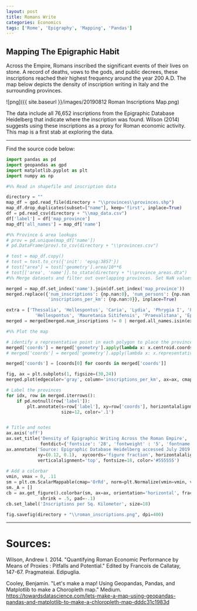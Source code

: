 ```yaml
---
layout: post
title: Romans Write 
categories: Economics
tags: ['Rome', 'Epigraphy', 'Mapping', 'Pandas']
---
```


## Mapping The Epigraphic Habit

Across the Empire, Romans inscribed the significant events of their lives on stone. A record of deaths, vows to the gods, and public decrees, these inscriptions reached their highest frequency around the year 200 A.D. The map below depicts the density of inscription writing in Italy and the surrounding provinces.

![png]({{ site.baseurl }}/images/20190812 Roman Inscriptions Map.png)

The data include all 76,652 inscriptions from the Epigraphic Database Heidelberg that indicate where the inscription was found. Wilson (2014) suggests using these inscriptions as a proxy for Roman economic activity. This map is a first stab at exploring the data.

---

Find the source code below:

```python
import pandas as pd
import geopandas as gpd
import matplotlib.pyplot as plt
import numpy as np

#%% Read in shapefile and inscription data

directory = ""
map_df = gpd.read_file(directory + "\\provinces\\provinces.shp")
map_df.drop_duplicates(subset=["name"], keep='first', inplace=True)
df = pd.read_csv(directory + "\\map_data.csv")
df['label'] = df['map_province']
map_df['all_names'] = map_df['name']

#%% Province & area lookups
# prov = pd.unique(map_df['name'])
# pd.DataFrame(prov).to_csv(directory + "\\provinces.csv")

# tost = map_df.copy()
# tost = tost.to_crs({'init': 'epsg:3857'})
# tost["area"] = tost['geometry'].area/10**6
# tost[['area', 'name']].to_stata(directory + "\\province_areas.dta")
#%% Merge datasets and filter out overlapping provinces. Set NaN values to 0.

merged = map_df.set_index('name').join(df.set_index('map_province'))
merged.replace({'num_inscriptions': {np.nan:0}, 'num_persons': {np.nan:0}, 'volume': {np.nan:0},
                'inscriptions_per_km': {np.nan:0}}, inplace=True)

extra = ['Thessalia', 'Hellespontus', 'Caria', 'Lydia', 'Phrygia I', 'Phrygia II', 'Pisidia', 
           'Hellespontus', 'Mauretania Sitifensis', 'Praevalitana', 'Epirus Vetus']
merged = merged[merged.num_inscriptions != 0 | merged.all_names.isin(extra)]

#%% Plot the map

# identify a representative point in each polygon to place the province label
merged['coords'] = merged['geometry'].apply(lambda x: x.centroid.coords[:])
# merged['coords'] = merged['geometry'].apply(lambda x: x.representative_point().coords[:])

merged['coords'] = [coords[0] for coords in merged['coords']]

fig, ax = plt.subplots(1, figsize=(30,24))
merged.plot(edgecolor='gray', column='inscriptions_per_km', ax=ax, cmap='OrRd')

# Label the provinces
for idx, row in merged.iterrows():
    if pd.notnull(row['label']):
        plt.annotate(s=row['label'], xy=row['coords'], horizontalalignment='center', 
                     size=12, color='.1')


# Title and notes
ax.axis('off')  
ax.set_title('Density of Epigraphic Writing Across the Roman Empire', 
             fontdict={'fontsize': '28', 'fontweight' : '5', 'fontname' : 'Times New Roman'})
ax.annotate('Source: Epigraphic Database Heidelberg accessed July 2019.', 
            xy=(0.12, 0.1),  xycoords='figure fraction', horizontalalignment='left', 
            verticalalignment='top', fontsize=18, color='#555555')
   
# Add a colorbar     
vmin, vmax = 0, .11
sm = plt.cm.ScalarMappable(cmap='OrRd', norm=plt.Normalize(vmin=vmin, vmax=vmax))    
sm._A = []
cb = ax.get_figure().colorbar(sm, ax=ax, orientation='horizontal', fraction=.1, 
             shrink = .5, pad=-.1)
cb.set_label('Inscriptions per Sq. Kilometer', size=18)

fig.savefig(directory + "\\roman_inscriptions.png", dpi=400)
```

---

# Sources:

Wilson, Andrew I. 2014. "Quantifying Roman Economic Performance by Means of Proxies : Pitfalls and Potential." Edited by Francois de Callatay, 147-67. Pragmateiai. Edipuglia.

Cooley, Benjamin. "Let's make a map! Using Geopandas, Pandas, and Matplotlib to make a Choropleth map." Medium. 
	https://towardsdatascience.com/lets-make-a-map-using-geopandas-pandas-and-matplotlib-to-make-a-chloropleth-map-dddc31c1983d
